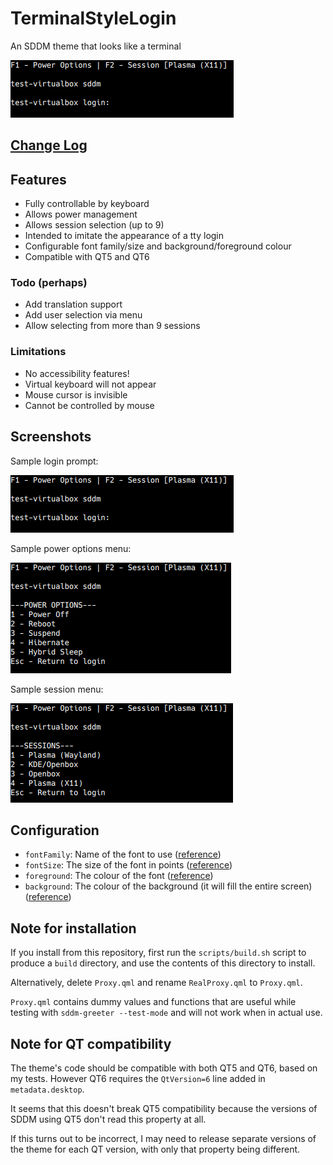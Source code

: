 # TerminalStyleLogin
An SDDM theme that looks like a terminal

![Screenshot of the login prompt](preview.png)

## [Change Log](CHANGELOG.md)

## Features
* Fully controllable by keyboard
* Allows power management
* Allows session selection (up to 9)
* Intended to imitate the appearance of a tty login
* Configurable font family/size and background/foreground colour
* Compatible with QT5 and QT6

### Todo (perhaps)
* Add translation support
* Add user selection via menu
* Allow selecting from more than 9 sessions

### Limitations
* No accessibility features!
* Virtual keyboard will not appear
* Mouse cursor is invisible
* Cannot be controlled by mouse

## Screenshots

Sample login prompt:

![Screenshot of the login prompt](preview.png)

Sample power options menu:

![Screenshot of the power options](PowerOptions.png)

Sample session menu:

![Screenshot of the session menu](SessionSelector.png)

## Configuration
* `fontFamily`: Name of the font to use ([reference](https://doc.qt.io/qt-5/qml-qtquick-textinput.html#font.family-prop))
* `fontSize`: The size of the font in points ([reference](https://doc.qt.io/qt-5/qml-qtquick-textinput.html#font.pointSize-prop))
* `foreground`: The colour of the font ([reference](https://doc.qt.io/qt-5/qml-color.html))
* `background`: The colour of the background (it will fill the entire screen) ([reference](https://doc.qt.io/qt-5/qml-color.html))

## Note for installation
If you install from this repository, first run the `scripts/build.sh` script to produce a `build` directory, and use the contents of this directory to install.

Alternatively, delete `Proxy.qml` and rename `RealProxy.qml` to `Proxy.qml`.

`Proxy.qml` contains dummy values and functions that are useful while testing with `sddm-greeter --test-mode` and will not work when in actual use.

## Note for QT compatibility
The theme's code should be compatible with both QT5 and QT6, based on my tests. However QT6 requires the `QtVersion=6` line added in `metadata.desktop`.

It seems that this doesn't break QT5 compatibility because the versions of SDDM using QT5 don't read this property at all.

If this turns out to be incorrect, I may need to release separate versions of the theme for each QT version, with only that property being different.
